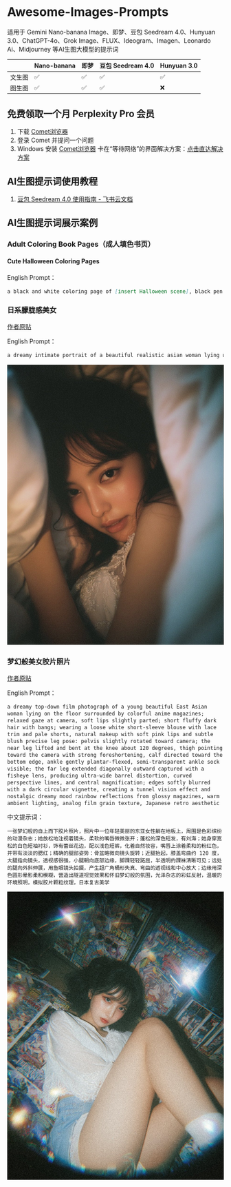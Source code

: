 # Awesome-Images-Prompts
适用于 Gemini Nano-banana Image、即梦、豆包 Seedream 4.0、Hunyuan 3.0、ChatGPT-4o、Grok Image、FLUX、Ideogram、Imagen、Leonardo Ai、Midjourney 等AI生图大模型的提示词

|        | Nano-banana | 即梦 | 豆包 Seedream 4.0 | Hunyuan 3.0 |
| ------ | ----------- | ---- | ----------------- | ----------- |
| 文生图 | ✅           | ✅    | ✅                 | ✅           |
| 图生图 | ✅           | ✅    | ✅                 | ❌           |

## 免费领取一个月 Perplexity Pro 会员

1. 下载 [Comet浏览器](https://pplx.ai/cxxh888)
2. 登录 Comet 并提问一个问题
3. Windows 安装 [Comet浏览器](https://pplx.ai/cxxh888) 卡在“等待网络”的界面解决方案：[点击直达解决方案](https://www.wangdu.site/software/ai/2276.html)

## AI生图提示词使用教程

1. [⁤﻿‌‍⁤﻿‌⁢⁣‌‍‬⁢⁤⁡⁤⁡‌⁢‬⁣‬‌‌⁣‍‍‌‌⁤⁣﻿‌⁣‍⁢⁡⁢⁣⁡‌‌豆包 Seedream 4.0 使用指南 - 飞书云文档](https://bytedance.larkoffice.com/docx/XwngdqdhIowfF8xhEA4cwpS2nLb)

## AI生图提示词展示案例

### Adult Coloring Book Pages（成人填色书页）

#### Cute Halloween Coloring Pages

English Prompt：

```markdown
a black and white coloring page of [insert Halloween scene], black pen outlines, white background, charming, lovable, minimalistic vector line drawing, flat output --no color --ar 49:64 --s 47 --v 5.2 --q 1
```

### 日系朦胧感美女

[作者原贴](https://x.com/MANISH1027512/status/1978041705623343437)

English Prompt：

```markdown
a dreamy intimate portrait of a beautiful realistic asian woman lying under a blanket, soft natural light, cozy warm bedroom, cinematic film grain, 35mm film aesthetic, shallow depth of field, soft focus, delicate skin texture, natural makeup, slightly messy hair, Fujifilm Pro 400H look, pastel warm tones, realistic lighting, subtle haze, gentle atmosphere, by Petra Collins and Ren Hang --ar 3:4 --v7 --style raw
```

![日系朦胧感美女](./images/01.jpg)

###  梦幻般美女胶片照片

[作者原贴](https://x.com/MANISH1027512/status/1981332633444339960)

English Prompt：

```
a dreamy top-down film photograph of a young beautiful East Asian woman lying on the floor surrounded by colorful anime magazines; relaxed gaze at camera, soft lips slightly parted; short fluffy dark hair with bangs; wearing a loose white short-sleeve blouse with lace trim and pale shorts, natural makeup with soft pink lips and subtle blush precise leg pose: pelvis slightly rotated toward camera; the near leg lifted and bent at the knee about 120 degrees, thigh pointing toward the camera with strong foreshortening, calf directed toward the bottom edge, ankle gently plantar-flexed, semi-transparent ankle sock visible; the far leg extended diagonally outward captured with a fisheye lens, producing ultra-wide barrel distortion, curved perspective lines, and central magnification; edges softly blurred with a dark circular vignette, creating a tunnel vision effect and nostalgic dreamy mood rainbow reflections from glossy magazines, warm ambient lighting, analog film grain texture, Japanese retro aesthetic
```

中文提示词：

```
一张梦幻般的自上而下胶片照片，照片中一位年轻美丽的东亚女性躺在地板上，周围是色彩缤纷的动漫杂志；她放松地注视着镜头，柔软的嘴唇微微张开；蓬松的深色短发，有刘海；她身穿宽松的白色短袖衬衫，饰有蕾丝花边，配以浅色短裤，化着自然妆容，嘴唇上涂着柔和的粉红色，并带有淡淡的腮红；精确的腿部姿势：骨盆略微向镜头旋转；近腿抬起，膝盖弯曲约 120 度，大腿指向镜头，透视感很强，小腿朝向底部边缘，脚踝轻轻跖屈，半透明的踝袜清晰可见；远处的腿向外斜伸展，用鱼眼镜头拍摄，产生超广角桶形失真、弯曲的透视线和中心放大；边缘用深色圆形晕影柔和模糊，营造出隧道视觉效果和怀旧梦幻般的氛围，光泽杂志的彩虹反射，温暖的环境照明，模拟胶片颗粒纹理，日本复古美学
```

![梦幻般美女胶片照片](./images/02.jpg)
